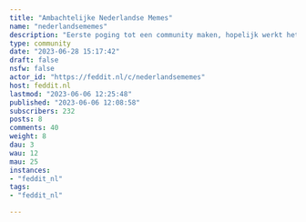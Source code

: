 ```yaml
---
title: "Ambachtelijke Nederlandse Memes" 
name: "nederlandsememes"
description: "Eerste poging tot een community maken, hopelijk werkt het allemaal prima. "
type: community
date: "2023-06-28 15:17:42"
draft: false
nsfw: false
actor_id: "https://feddit.nl/c/nederlandsememes"
host: feddit.nl
lastmod: "2023-06-06 12:25:48"
published: "2023-06-06 12:08:58"
subscribers: 232
posts: 8
comments: 40
weight: 8
dau: 3
wau: 12
mau: 25
instances:
- "feddit_nl"
tags: 
- "feddit_nl"

---
```

